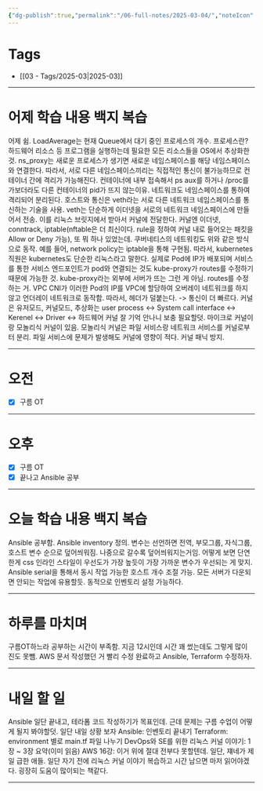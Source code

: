 ```yaml
---
{"dg-publish":true,"permalink":"/06-full-notes/2025-03-04/","noteIcon":""}
---
```



# Tags
- [[03 - Tags/2025-03\|2025-03]]
---
# 어제 학습 내용 백지 복습
어제 쉼.
LoadAverage는 현재 Queue에서 대기 중인 프로세스의 개수.
프로세스란? 하드웨어 리소스 등 프로그램을 실행하는데 필요한 모든 리소스들을 OS에서 추상화한것.
ns_proxy는 새로운 프로세스가 생기면 새로운 네임스페이스를 해당 네임스페이스와 연결한다.
따라서, 서로 다른 네임스페이스끼리는 직접적인 통신이 불가능하므로 컨테이너 간에 격리가 가능해진다.
컨테이너에 내부 접속해서 ps aux를 하거나 /proc를 가보더라도 다른 컨테이너의 pid가 뜨지 않는이유. 
네트워크도 네임스페이스를 통하여 격리되어 분리된다.
호스트와 통신은 veth라는 서로 다른 네트워크 네임스페이스를 통신하는 기술을 사용. veth는 단순하게 이더넷을 서로의 네트워크 네임스페이스에 만들어서 전송. 이를 리눅스 브릿지에서 받아서 커널에 전달한다.
커널엔 이더넷, conntrack, iptable(nftable은 더 최신이다. rule을 정하여 커널 내로 들어오는 패킷을 Allow or Deny 가능), 또 뭐 하나 있었는데.
쿠버네티스의 네트워킹도 위와 같은 방식으로 동작. 예를 들어, network policy는 iptable을 통해 구현됨. 따라서, kubernetes 직원은 kubernetes도 단순한 리눅스라고 말한다.
실제로 Pod에 IP가 배포되며 서비스를 통한 서비스 엔드포인트가 pod와 연결되는 것도 kube-proxy가 routes를 수정하기 때문에 가능한 것.
kube-proxy라는 외부에 서버가 뜨는 그런 게 아님. routes를 수정하는 거.
VPC CNI가 이러한 Pod의 IP를 VPC에 할당하여 오버레이 네트워크를 하지 않고 언더레이 네트워크로 동작함. 따라서, 헤더가 덜붙는다. -> 통신이 더 빠르다.
커널은 유저모드, 커널모드, 
추상화는 user process <-> System call interface <-> Kerenel <-> Driver <-> 하드웨어
커널 잘 기억 안나니 보충 필요할덧.
마이크로 커널이랑 모놀리식 커널이 있음. 모놀리식 커널은 파일 서비스랑 네트워크 서비스를 커널로부터 분리. 파일 서비스에 문제가 발생해도 커널에 영향이 적다. 커널 패닉 방지.

---
# 오전
- [x] 구름 OT
---
# 오후
- [x] 구름 OT
- [x] 끝나고 Ansible 공부
---
# 오늘 학습 내용 백지 복습
Ansible 공부함. Ansible inventory 정의.
변수는 선언하면 전역, 부모그룹, 자식그룹, 호스트 변수 순으로 덮어씌워짐. 나중으로 갈수록 덮어씌워지는거임. 어떻게 보면 단연한게 css 인라인 스타일이 우선도가 가장 높듯이 가장 가까운 변수가 우선되는 게 맞지.
Ansible serial을 통해서 동시 작업 가능한 호스트 개수 조절 가능.
모든 서버가 다운되면 안되는 작업에 유용할듯.
동적으로 인벤토리 설정 가능하다.

---
# 하루를 마치며
구름OT하느라 공부하는 시간이 부족함. 지금 12시인데 시간 꽤 썼는데도 그렇게 많이 진도 못뺌.
AWS 문서 작성했던 거 빨리 수정 완료하고 Ansible, Terraform 수정하자.

---
# 내일 할 일
Ansible 일단 끝내고, 테라폼 코드 작성하기가 목표인데.
근데 문제는 구름 수업이 어떻게 될지 봐야할덧. 일단 내일 상황 보자
Ansible: 인벤토리 끝내기
Terraform: environment 별로 main.tf 파일 나누기
DevOps와 SE를 위한 리눅스 커널 이야기: 1장 ~ 3장 요약(이미 읽음)
AWS 16강: 
이거 위에 절대 전부다 못할텐데. 일단, 쟤네가 제일 급한 애들.
일단 자기 전에 리눅스 커널 이야기 복습하고 시간 남으면 마저 읽어야겠다. 굉장히 도움이 많이되는 책같다.


---